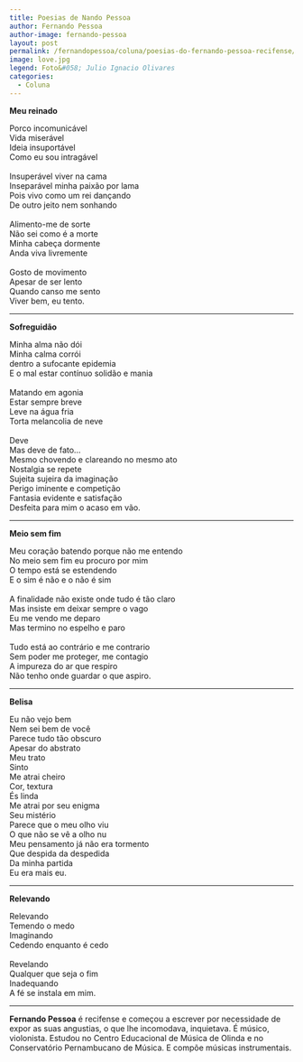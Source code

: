 ```yaml
---
title: Poesias de Nando Pessoa
author: Fernando Pessoa
author-image: fernando-pessoa
layout: post
permalink: /fernandopessoa/coluna/poesias-do-fernando-pessoa-recifense/
image: love.jpg
legend: Foto&#058; Julio Ignacio Olivares
categories:
  - Coluna
---
```


**Meu reinado**

Porco incomunicável<br> Vida miserável<br> Ideia insuportável<br> Como eu sou intragável<br><br>Insuperável viver na cama<br> Inseparável minha paixão por lama<br> Pois vivo como um rei dançando<br> De outro jeito nem sonhando<br><br>Alimento-me de sorte<br> Não sei como é a morte<br> Minha cabeça dormente<br> Anda viva livremente<br><br>Gosto de movimento<br> Apesar de ser lento<br> Quando canso me sento<br> Viver bem, eu tento.

---

**Sofreguidão**

Minha alma não dói<br> Minha calma corrói<br> dentro a sufocante epidemia<br> E o mal estar contínuo solidão e mania<br><br>Matando em agonia<br> Estar sempre breve<br> Leve na água fria<br> Torta melancolia de neve<br><br>Deve<br> Mas deve de fato&#8230;<br> Mesmo chovendo e clareando no mesmo ato<br> Nostalgia se repete<br> Sujeita sujeira da imaginação<br> Perigo iminente e competição<br> Fantasia evidente e satisfação<br> Desfeita para mim o acaso em vão.

---

**Meio sem fim**

Meu coração batendo porque não me entendo<br> No meio sem fim eu procuro por mim<br> O tempo está se estendendo<br> E o sim é não e o não é sim<br><br>A finalidade não existe onde tudo é tão claro<br> Mas insiste em deixar sempre o vago<br> Eu me vendo me deparo<br> Mas termino no espelho e paro<br><br>Tudo está ao contrário e me contrario<br> Sem poder me proteger, me contagio<br> A impureza do ar que respiro<br> Não tenho onde guardar o que aspiro.

---

**Belisa**

Eu não vejo bem<br> Nem sei bem de você<br> Parece tudo tão obscuro<br> Apesar do abstrato<br> Meu trato<br> Sinto<br> Me atrai cheiro<br> Cor, textura<br> És linda<br> Me atrai por seu enigma<br> Seu mistério<br> Parece que o meu olho viu<br> O que não se vê a olho nu<br> Meu pensamento já não era tormento<br> Que despida da despedida<br> Da minha partida<br> Eu era mais eu.

---

**Relevando**

Relevando<br> Temendo o medo<br> Imaginando<br> Cedendo enquanto é cedo<br><br>Revelando<br> Qualquer que seja o fim<br> Inadequando<br> A fé se instala em mim.

---

**Fernando Pessoa** é recifense e começou a escrever por necessidade de expor as suas angustias, o que lhe incomodava, inquietava. É músico, violonista. Estudou no Centro Educacional de Música de Olinda e no Conservatório Pernambucano de Música. E compõe músicas instrumentais.